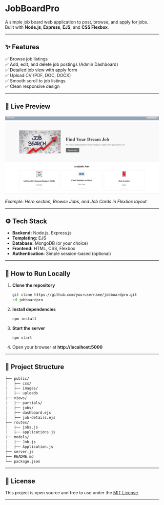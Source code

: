 
# JobBoardPro

A simple job board web application to post, browse, and apply for jobs.  
Built with **Node.js**, **Express**, **EJS**, and **CSS Flexbox**.

---

## ✨ Features

✅ Browse job listings  
✅ Add, edit, and delete job postings (Admin Dashboard)  
✅ Detailed job view with apply form  
✅ Upload CV (PDF, DOC, DOCX)  
✅ Smooth scroll to job listings  
✅ Clean responsive design

---

## 📸 Live Preview

![JobBoardPro Screenshot](./public/images/Screenshot%202025-07-07%20001101.png)

*Example: Hero section, Browse Jobs, and Job Cards in Flexbox layout*

---

## ⚙️ Tech Stack

- **Backend:** Node.js, Express.js
- **Templating:** EJS
- **Database:** MongoDB (or your choice)
- **Frontend:** HTML, CSS, Flexbox
- **Authentication:** Simple session-based (optional)

---

## 🚩 How to Run Locally

1. **Clone the repository**
   ```bash
   git clone https://github.com/yourusername/jobboardpro.git
   cd jobboardpro
   ```

2. **Install dependencies**
   ```bash
   npm install
   ```

3. **Start the server**
   ```bash
   npm start
   ```

4. Open your browser at **http://localhost:5000**

---

## 📂 Project Structure

```
├── public/
│   ├── css/
│   ├── images/
│   ├── uploads
├── views/
│   ├── partials/
│   ├── jobs/
│   ├── dashboard.ejs
│   ├── job-details.ejs
├── routes/
│   ├── jobs.js
│   ├── applications.js
├── models/
│   ├── Job.js
│   ├── Application.js
├── server.js
├── README.md
└── package.json
```

---

## 📢 License

This project is open source and free to use under the [MIT License](LICENSE).

---





